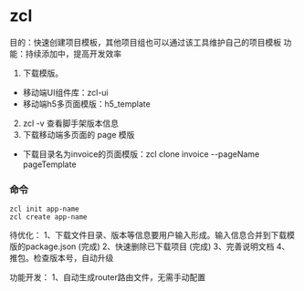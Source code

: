 # zcl

目的：快速创建项目模板，其他项目组也可以通过该工具维护自己的项目模板
功能：持续添加中，提高开发效率
1. 下载模版。
  * 移动端UI组件库：zcl-ui
  * 移动端h5多页面模版：h5_template
2. zcl -v 查看脚手架版本信息
3. 下载移动端多页面的 page 模版
  * 下载目录名为invoice的页面模版：zcl clone invoice --pageName pageTemplate

### 命令
```
zcl init app-name
zcl create app-name
```

待优化：
1、下载文件目录、版本等信息要用户输入形成。输入信息合并到下载模版的package.json (完成)
2、快速删除已下载项目 (完成)
3、完善说明文档
4、推包。检查版本号，自动升级

功能开发：
1、自动生成router路由文件，无需手动配置
